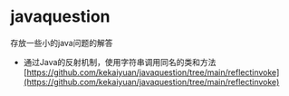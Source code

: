 # javaquestion
存放一些小的java问题的解答
- 通过Java的反射机制，使用字符串调用同名的类和方法[https://github.com/kekaiyuan/javaquestion/tree/main/reflectinvoke](https://github.com/kekaiyuan/javaquestion/tree/main/reflectinvoke)

